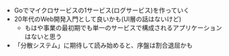- Goでマイクロサービスの1サービス(ログサービス)を作っていく
- 20年代のWeb開発入門として良いかも(UI層の話はないけど)
  - もはや事業の最初期でも単一のサービスで構成されるアプリケーションはないと思う
- 「分散システム」に期待して読み始めると、序盤は割合退屈かも
